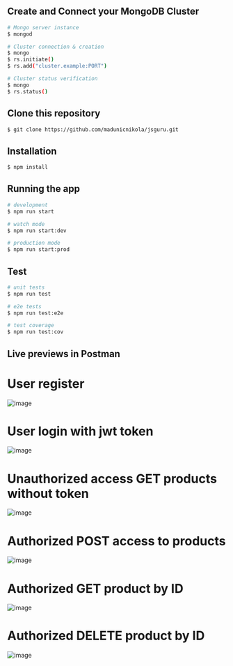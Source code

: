 ## Create and Connect your MongoDB Cluster
```bash
# Mongo server instance
$ mongod

# Cluster connection & creation
$ mongo
$ rs.initiate()
$ rs.add("cluster.example:PORT")

# Cluster status verification
$ mongo
$ rs.status()
```

## Clone this repository
```bash
$ git clone https://github.com/madunicnikola/jsguru.git
```

## Installation

```bash
$ npm install
```

## Running the app

```bash
# development
$ npm run start

# watch mode
$ npm run start:dev

# production mode
$ npm run start:prod
```

## Test

```bash
# unit tests
$ npm run test

# e2e tests
$ npm run test:e2e

# test coverage
$ npm run test:cov
```

## Live previews in Postman

# User register
![image](https://github.com/madunicnikola/jsguru/assets/104438853/4113cd74-894e-42ad-87f4-bb6ac05c53cb)

# User login with jwt token
![image](https://github.com/madunicnikola/jsguru/assets/104438853/5724e677-4797-41cc-8753-c05ee78d3449)

# Unauthorized access GET products without token
![image](https://github.com/madunicnikola/jsguru/assets/104438853/2f3cf8c6-c09a-4135-a2fb-63ba14c6abb5)

# Authorized POST access to products
![image](https://github.com/madunicnikola/jsguru/assets/104438853/74cfee0c-f273-4e28-a681-f767ec70e239)

# Authorized GET product by ID 
![image](https://github.com/madunicnikola/jsguru/assets/104438853/f1a5d72c-b04f-4069-ad55-d0c990b5e97a)

# Authorized DELETE product by ID
![image](https://github.com/madunicnikola/jsguru/assets/104438853/54dd7434-7488-4609-b7b9-706eef172e40)

